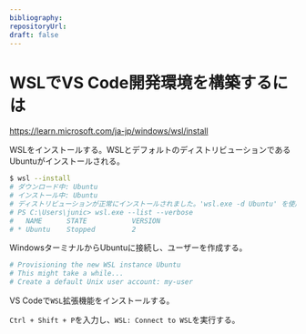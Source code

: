 ```yaml
---
bibliography: 
repositoryUrl:
draft: false
---
```


# WSLでVS Code開発環境を構築するには

https://learn.microsoft.com/ja-jp/windows/wsl/install

WSLをインストールする。WSLとデフォルトのディストリビューションであるUbuntuがインストールされる。

```bash
$ wsl --install
# ダウンロード中: Ubuntu
# インストール中: Ubuntu
# ディストリビューションが正常にインストールされました。'wsl.exe -d Ubuntu' を使用して起動できます
# PS C:\Users\junic> wsl.exe --list --verbose
#   NAME      STATE           VERSION
# * Ubuntu    Stopped         2
```

WindowsターミナルからUbuntuに接続し、ユーザーを作成する。

```bash
# Provisioning the new WSL instance Ubuntu
# This might take a while...
# Create a default Unix user account: my-user
```

VS Codeで`WSL`拡張機能をインストールする。

`Ctrl + Shift + P`を入力し、`WSL: Connect to WSL`を実行する。
